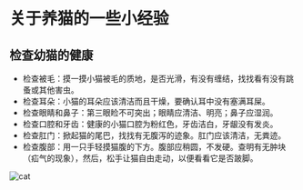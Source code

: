 # 关于养猫的一些小经验

## 检查幼猫的健康

- 检查被毛：摸一摸小猫被毛的质地，是否光滑，有没有缠结，找找看有没有跳蚤或其他害虫。
- 检查耳朵：小猫的耳朵应该清洁而且干燥，要确认耳中没有塞满耳屎。
- 检查眼睛和鼻子：第三眼睑不可突出；眼睛应清洁、明亮；鼻子应湿润。
- 检查口腔和牙齿：健康的小猫口腔为粉红色，牙齿洁白，牙龈没有发炎。
- 检查肛门：掀起猫的尾巴，找找有无腹泻的迹象。肛门应该清洁，无粪迹。
- 检查腹部：用一只手轻摸猫腹的下方。腹部应稍圆，不发硬。查明有无肿块（疝气的现象），然后，松手让猫自由走动，以便看看它是否跛脚。

![cat](https://img3.doubanio.com/view/note/large/public/p9592442.jpg)

